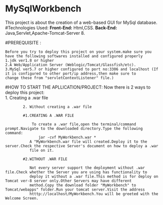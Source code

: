 # MySqlWorkbench
This project is about the creation of a web-based GUI for MySql database.
#Technologies Used:
                **Front-End:** Html,CSS.
                **Back-End:** Java,Servlet,Apache-Tomcat-Server 8.
 
 #PREREQUISITE :
  
    Before you try to deploy this project on your system.make sure you have the following softwares installed and configured properly
    1.jdk ver1.8 or higher
    2.A Web/Application Server (Weblogic/Tomcat/Glassfish/etc).
    3.MySql ver5.7 or higher configured to port no:3306 and localhost (If it is configured to other port/ip address,then make sure to           
    change these from "servletContextListener" file.)
    
 #HOW TO START THE APLLICATION/PROJECT:
  Now there is 2 ways to deploy this project:  
            1. Creating a .war file
            
            2. Without creating a .war file
            
            #1.CREATING A .WAR FILE
            
                To create a .war file,open the terminal/command prompt.Navigate to the downloaded directory.Type the following command:
                   jar -cvf MyWorkbench.war *
               A "MyWorkbench.war file will created.Deploy it to the server.Check the respective Server's document on how to deploy a .war                
               file on it.
             
            #2.WITHOUT .WAR FILE
            
               Not every server support the deployment without .war file.Check whether the Server you are using has functionality to                     
               deploy it without a .war file.This method is for deploy on Tomcat ver-8 server only.Other Servers may have different                      
               method.Copy the download folder "MyWorkbench" to Tomcat/webapps" folder.Run your tomcat server.Visit the address                          
               htttp://localhost/MyWorkbench.You will be greeted with the Welcome Screen.

